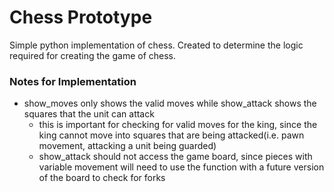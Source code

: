 # Chess Prototype

Simple python implementation of chess. Created to determine the logic required for creating the game of chess.

### Notes for Implementation

- show_moves only shows the valid moves while show_attack shows the squares that the unit can attack
    - this is important for checking for valid moves for the king, since the king cannot move into squares that are being attacked(i.e. pawn movement, attacking a unit being guarded)
    - show_attack should not access the game board, since pieces with variable movement will need to use the function with a future version of the board to check for forks